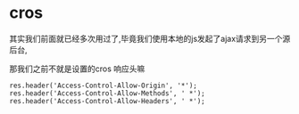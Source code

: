 # cros 

其实我们前面就已经多次用过了,毕竟我们使用本地的js发起了ajax请求到另一个源 后台,

那我们之前不就是设置的cros 响应头嘛

    res.header('Access-Control-Allow-Origin', '*');
    res.header('Access-Control-Allow-Methods', ' *');
    res.header('Access-Control-Allow-Headers', ' *');
